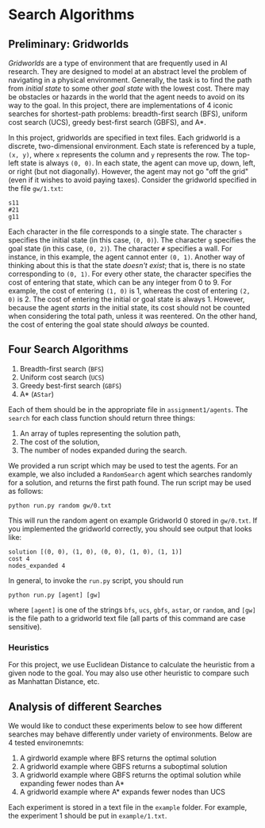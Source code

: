
# Search Algorithms

## Preliminary: Gridworlds

*Gridworlds* are a type of environment that are frequently used in AI research.
They are designed to model at an abstract level the problem of navigating in a physical environment.
Generally, the task is to find the path from *initial state* to some other *goal state* with the lowest cost.
There may be obstacles or hazards in the world that the agent needs to avoid on its way to the goal.
In this project, there are implementations of 4 iconic searches for shortest-path problems:
breadth-first search (BFS), uniform cost search (UCS), greedy best-first search (GBFS), and A*.  

In this project, gridworlds are specified in text files.
Each gridworld is a discrete, two-dimensional environment.
Each state is referenced by a tuple, `(x, y)`, where `x` represents the column and `y` represents the row.
The top-left state is always `(0, 0)`.
In each state, the agent can move up, down, left, or right (but not diagonally).
However, the agent may not go "off the grid" (even if it wishes to avoid paying taxes).
Consider the gridworld specified in the file `gw/1.txt`:

```
s11
#21
g11
```

Each character in the file corresponds to a single state.
The character `s` specifies the initial state (in this case, `(0, 0)`).
The character `g` specifies the goal state (in this case, `(0, 2)`).
The character `#` specifies a wall. For instance, in this example, the agent cannot enter `(0, 1)`.
Another way of thinking about this is that the state *doesn't exist*; that is, there is no state corresponding to `(0, 1)`.
For every other state, the character specifies the cost of entering that state, which can be any integer from 0 to 9.
For example, the cost of entering `(1, 0)` is 1, whereas the cost of entering `(2, 0)` is 2.
The cost of entering the initial or goal state is always 1.
However, because the agent *starts* in the initial state, its cost should not be counted when considering the total path, unless it was reentered.
On the other hand, the cost of entering the goal state should *always* be counted.

## Four Search Algorithms

1. Breadth-first search (`BFS`)
2. Uniform cost search (`UCS`)
3. Greedy best-first search (`GBFS`)
4. A* (`AStar`)

Each of them should be in the appropriate file in `assignment1/agents`.
The `search` for each class function should return three things:

1. An array of tuples representing the solution path,
2. The cost of the solution,
3. The number of nodes expanded during the search.

We provided a run script which may be used to test the agents.
For an example, we also included a `RandomSearch` agent which searches randomly for a solution, and returns the first path found.
The run script may be used as follows:

```
python run.py random gw/0.txt
```

This will run the random agent on example Gridworld 0 stored in `gw/0.txt`.
If you implemented the gridworld correctly, you should see output that looks like:

```
solution [(0, 0), (1, 0), (0, 0), (1, 0), (1, 1)]
cost 4
nodes_expanded 4
```

In general, to invoke the `run.py` script, you should run
```
python run.py [agent] [gw]
```
where `[agent]` is one of the strings `bfs`, `ucs`, `gbfs`, `astar`, or `random`, and `[gw]` is the file path to a gridworld text file (all parts of this command are case sensitive).

### Heuristics
For this project, we use Euclidean Distance to calculate the heuristic from a given node to the goal. You may also use other heuristic to compare such as Manhattan Distance, etc.

## Analysis of different Searches
We would like to conduct these experiments below to see how different searches may behave differently under variety of environments. Below are 4 tested environemnts:

1. A girdworld example where BFS returns the optimal solution
2. A gridworld example where GBFS returns a suboptimal solution
3. A gridworld example where GBFS returns the optimal solution while expanding fewer nodes than A*
4. A gridworld example where A* expands fewer nodes than UCS

Each experiment is stored in a text file in the `example` folder.
For example, the experiment 1 should be put in `example/1.txt`.
